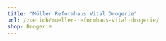 ```yaml
---
title: "Müller Reformhaus Vital Drogerie"
url: /zuerich/mueller-reformhaus-vital-drogerie/
shop: Drogerie
---
```

